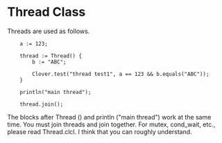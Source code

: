 # Thread Class

Threads are used as follows.
```
    a := 123;

    thread := Thread() {
        b := "ABC";

        Clover.test("thread test1", a == 123 && b.equals("ABC"));
    }

    println("main thread");

    thread.join();
```

The blocks after Thread () and println ("main thread") work at the same time. You must join threads and join together. For mutex, cond_wait, etc., please read Thread.clcl. I think that you can roughly understand.
